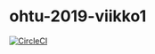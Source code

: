 # ohtu-2019-viikko1

[![CircleCI](https://circleci.com/gh/outisa/ohtu-2019-viikko1.svg?style=svg)](https://circleci.com/gh/outisa/ohtu-2019-viikko1)
